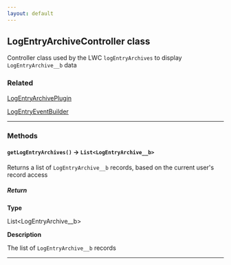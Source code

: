 ```yaml
---
layout: default
---
```


## LogEntryArchiveController class

Controller class used by the LWC `logEntryArchives` to display `LogEntryArchive__b` data

### Related

[LogEntryArchivePlugin](../Plugins/LogEntryArchivePlugin)

[LogEntryEventBuilder](LogEntryEventBuilder)

---

### Methods

#### `getLogEntryArchives()` → `List<LogEntryArchive__b>`

Returns a list of `LogEntryArchive__b` records, based on the current user&apos;s record access

##### Return

**Type**

List&lt;LogEntryArchive\_\_b&gt;

**Description**

The list of `LogEntryArchive__b` records

---
